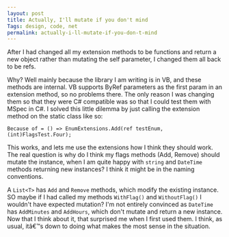 ```yaml
---
layout: post
title: Actually, I'll mutate if you don't mind
Tags: design, code, net
permalink: actually-i-ll-mutate-if-you-don-t-mind
---
```


After I had changed all my extension methods to be functions and return a new object rather than mutating the self parameter, I changed them all back to be refs.

Why? Well mainly because the library I am writing is in VB, and these methods are internal.  VB supports ByRef parameters as the first param in an extension method, so no problems there.  The only reason I was changing them so that they were C# compatible was so that I could test them with MSpec in C#. I solved this little dilemma by just calling the extension method on the static class like so:

	Because of = () => EnumExtensions.Add(ref testEnum, (int)FlagsTest.Four);

This works, and lets me use the extensions how I think they should work.  The real question is why do I think my flags methods (Add, Remove) should mutate the instance, when I am quite happy with `string` and `DateTime` methods returning new instances?  I think it might be in the naming conventions.

A `List<T>` has `Add` and `Remove` methods, which modify the existing instance.  SO maybe if I had called my methods `WithFlag()` and `WithoutFlag()` I wouldn't have expected mutation?  I'm not entirely convinced as `DateTime` has `AddMinutes` and `AddHours`, which don't mutate and return a new instance.  Now that I think about it, that surprised me when I first used them.  I think, as usual, itâ€™s down to doing what makes the most sense in the situation.
